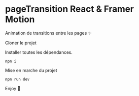 # pageTransition React & Framer Motion

Animation de transitions entre les pages ✨

Cloner le projet

Installer toutes les dépendances.

```
npm i
```

Mise en marche du projet

```
npm run dev
```

Enjoy 🚀
